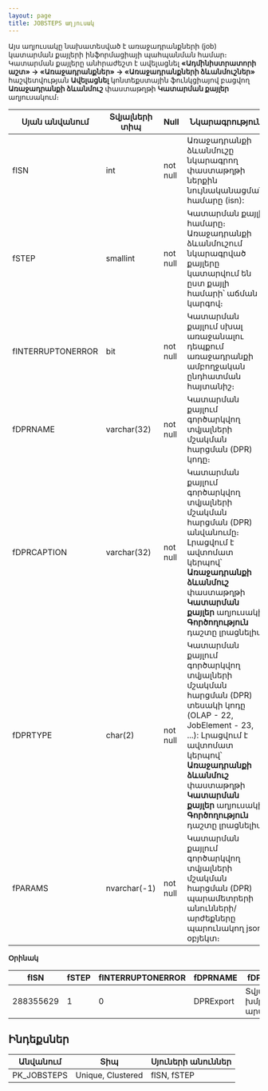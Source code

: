 ```yaml
---
layout: page
title: JOBSTEPS աղյուսակ
---
```


Այս աղյուսակը նախատեսված է առաջադրանքների (job) կատարման քայլերի ինֆորմացիայի պահպանման համար։ Կատարման քայլերը անհրաժեշտ է ավելացնել **«Ադմինիստրատորի աշտ» -> «Առաջադրանքներ» -> «Առաջադրանքների ձևանմուշներ»** հաշվետվության **Ավելացնել** կոնտեքստային ֆունկցիայով բացվող **Առաջադրանքի ձևանմուշ** փաստաթղթի **Կատարման քայլեր** աղյուսակում։ 

| Սյան անվանում | Տվյալների տիպ | Null | Նկարագրություն |
| --- | --- | --- | --- |
| fISN	            | int	        | not null | Առաջադրանքի ձևանմուշը նկարագրող փաստաթղթի ներքին նույնականացման համարը (isn):      |
| fSTEP	            | smallint	    | not null | Կատարման քայլի համարը։ Առաջադրանքի ձևանմուշում նկարագրված քայլերը կատարվում են ըստ քայլի համարի՝ աճման կարգով։   |
| fINTERRUPTONERROR	| bit	        | not null | Կատարման քայլում սխալ առաջանալու դեպքում առաջադրանքի ամբողջական ընդհատման հայտանիշ։    |
| fDPRNAME	        | varchar(32)	| not null | Կատարման քայլում գործարկվող տվյալների մշակման հարցման (DPR) կոդը։  |
| fDPRCAPTION	    | varchar(32)	| not null | Կատարման քայլում գործարկվող տվյալների մշակման հարցման (DPR) անվանումը։ Լրացվում է ավտոմատ կերպով՝ **Առաջադրանքի ձևանմուշ** փաստաթղթի **Կատարման քայլեր** աղյուսակի **Գործողություն** դաշտը լրացնելիս:     |
| fDPRTYPE	        | char(2)	    | not null | Կատարման քայլում գործարկվող տվյալների մշակման հարցման (DPR) տեսակի կոդը (OLAP - 22, JobElement - 23, ...): Լրացվում է ավտոմատ կերպով՝ **Առաջադրանքի ձևանմուշ** փաստաթղթի **Կատարման քայլեր** աղյուսակի **Գործողություն** դաշտը լրացնելիս:     |
| fPARAMS	        | nvarchar(-1)	| not null | Կատարման քայլում գործարկվող տվյալների մշակման հարցման (DPR) պարամետրերի անունների/արժեքները պարունակող json օբյեկտ։ |

**Օրինակ**

| fISN | fSTEP | fINTERRUPTONERROR | fDPRNAME | fDPRCAPTION | fDPRTYPE | fPARAMS |
| --- | --- | --- | --- | --- | --- | --- |
| 288355629 | 1 | 0 | DPRExport | Տվյալների խմբային արտահանում | 23 | {"DateStart":"CURRENT_DATE","DateEnd":"CURRENT_DATE"} |

## Ինդեքսներ

| Անվանում | Տիպ | Սյուների անուններ |
| --- | --- | --- |
| PK_JOBSTEPS | Unique, Clustered  | fISN, fSTEP  |


